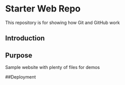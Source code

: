 # Starter Web Repo

This repository is for showing how Git and GitHub work

## Introduction

## Purpose

Sample website with plenty of files for demos

##Deployment
